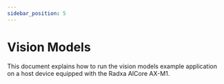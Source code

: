 ```yaml
---
sidebar_position: 5
---
```


# Vision Models

This document explains how to run the vision models example application on a host device equipped with the Radxa AICore AX-M1.

<DocCardList />

